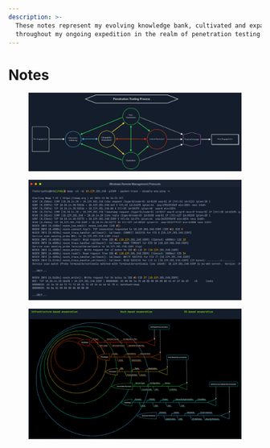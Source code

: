 ```yaml
---
description: >-
  These notes represent my evolving knowledge bank, cultivated and expanding
  throughout my ongoing expedition in the realm of penetration testing.
---
```


# Notes

<figure><img src=".gitbook/assets/image (28).png" alt=""><figcaption></figcaption></figure>

<figure><img src=".gitbook/assets/image (1) (1).png" alt=""><figcaption></figcaption></figure>

<figure><img src=".gitbook/assets/image (2) (1).png" alt=""><figcaption></figcaption></figure>
